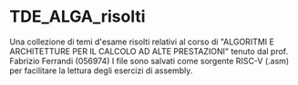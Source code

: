 # TDE_ALGA_risolti
Una collezione di temi d'esame risolti relativi al corso di "ALGORITMI E ARCHITETTURE PER IL CALCOLO AD ALTE PRESTAZIONI" tenuto dal prof. Fabrizio Ferrandi (056974)
I file sono salvati come sorgente RISC-V (.asm) per facilitare la lettura degli esercizi di assembly.
